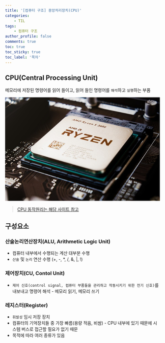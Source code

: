 ```yaml
---
title: '[컴퓨터 구조] 중앙처리장치(CPU)'
categories:
    - TIL
tags:
    - 컴퓨터 구조
author_profile: false
comments: true
toc: true
toc_sticky: true
toc_label: '목차'
---
```


## CPU(Central Processing Unit)
메모리에 저장된 명령어를 읽어 들이고, 읽어 들인 명령어를 `해석`하고 `실행`하는 부품

![cpu](/assets/images/2023/08/21/cs-02-cpu.png)

>[CPU 동작원리는 해당 사이트 참고](https://hongong.hanbit.co.kr/%EC%BB%B4%ED%93%A8%ED%84%B0%EC%9D%98-4%EA%B0%80%EC%A7%80-%ED%95%B5%EC%8B%AC-%EB%B6%80%ED%92%88cpu-%EB%A9%94%EB%AA%A8%EB%A6%AC-%EB%B3%B4%EC%A1%B0%EA%B8%B0%EC%96%B5%EC%9E%A5/)

## 구성요소
### 산술논리연산장치(ALU, Arithmetic Logic Unit)
* 컴퓨터 내부에서 수행되는 계산 대부분 수행
* `산술` 및 `논리` 연산 수행 (+, -, *, /, &, |, !)

### 제어장치(CU, Contol Unit)
* `제어 신호(control signal, 컴퓨터 부품들을 관리하고 작동시키기 위한 전기 신호)`를 내보내고 명령어 해석 - 메모리 읽기, 메모리 쓰기

### 레지스터(Register)
* `휘발성` 임시 저장 장치
* 컴퓨터의 기억장치들 중 가장 빠름(용량 적음, 비쌈) - CPU 내부에 있기 때문에 시스템 버스로 접근할 필요가 없기 때문
* 목적에 따라 여러 종류가 있음